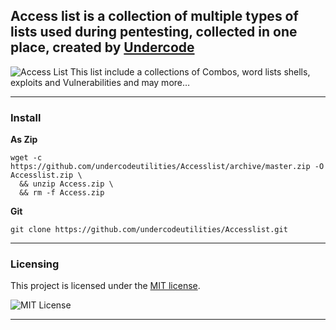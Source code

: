 
## Access list is a collection of multiple types of lists used during pentesting, collected in one place, created by [Undercode](https://undercode.help)
![Access List](https://undercode.help/nnnhbkkn/2021/04/kV04SdKPxs.png)
This list include a collections of Combos, word lists shells, exploits and Vulnerabilities and may more…
- - - 

### Install

**As Zip**
```
wget -c https://github.com/undercodeutilities/Accesslist/archive/master.zip -O Accesslist.zip \
  && unzip Access.zip \
  && rm -f Access.zip
```


**Git**
```
git clone https://github.com/undercodeutilities/Accesslist.git
```
- - -

### Licensing

This project is licensed under the [MIT license](LICENSE).

![MIT License](https://undercode.help/nnnhbkkn/2021/04/68747470733a2f2f64616e69656c6d696573736c65722e636f6d2f696d616765732f6d69746c6963656e73652e706e67.png)
 
- - - 

